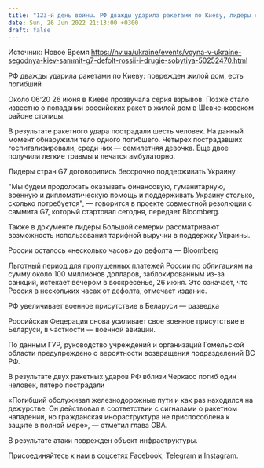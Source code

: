 ```yaml
---
title: "123-й день войны. РФ дважды ударила ракетами по Киеву, лидеры стран G7 договорились бессрочно поддерживать Украину, Россия близка к дефолту"
date: Sun, 26 Jun 2022 21:13:00 +0300
draft: false
---
```

Источник: Новое Время https://nv.ua/ukraine/events/voyna-v-ukraine-segodnya-kiev-sammit-g7-defolt-rossii-i-drugie-sobytiya-50252470.html


РФ дважды ударила ракетами по Киеву: поврежден жилой дом, есть погибший

 Около 06:20 26 июня в Киеве прозвучала серия взрывов. Позже стало известно о попадании российских ракет в жилой дом в Шевченковском районе столицы.

 В результате ракетного удара пострадали шесть человек. На данный момент обнаружили тело одного погибшего. Четырех пострадавших госпитализировали, среди них — семилетняя девочка. Еще двое получили легкие травмы и лечатся амбулаторно.

Лидеры стран G7 договорились бессрочно поддерживать Украину

 "Мы будем продолжать оказывать финансовую, гуманитарную, военную и дипломатическую помощь и поддерживать Украину столько, сколько потребуется", — говорится в проекте совместной резолюции c саммита G7, который стартовал сегодня, передает Bloomberg.

 Также в документе лидеры Большой семерки рассматривают возможность использования тарифной выручки в поддержку Украины.

России осталось «несколько часов» до дефолта — Bloomberg

 Льготный период для пропущенных платежей России по облигациям на сумму около 100 миллионов долларов, заблокированным из-за санкций, истекает вечером в воскресенье, 26 июня. Это означает, что Россия в нескольких часах от дефолта, отмечает издание.

РФ увеличивает военное присутствие в Беларуси — разведка

 Российская Федерация снова усиливает свое военное присутствие в Беларуси, в частности — военной авиации.

 По данным ГУР, руководство учреждений и организаций Гомельской области предупреждено о вероятности возвращения подразделений ВС РФ.

В результате двух ракетных ударов РФ вблизи Черкасс погиб один человек, пятеро пострадали

 «Погибший обслуживал железнодорожные пути и как раз находился на дежурстве. Он действовал в соответствии с сигналами о ракетном нападении, но гражданская инфраструктура не приспособлена к защите в полной мере», — отметил глава ОВА.

В результате атаки поврежден объект инфраструктуры.

Присоединяйтесь к нам в соцсетях Facebook, Telegram и Instagram.
